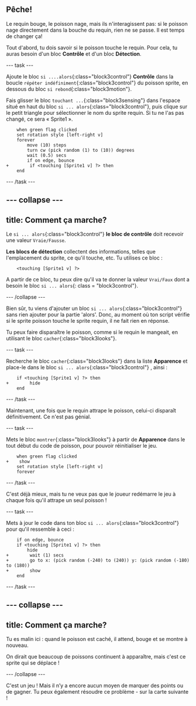 ## Pêche!

Le requin bouge, le poisson nage, mais ils n'interagissent pas: si le poisson nage directement dans la bouche du requin, rien ne se passe. Il est temps de changer ça!

Tout d'abord, tu dois savoir si le poisson touche le requin. Pour cela, tu auras besoin d'un bloc **Contrôle** et d'un bloc **Détection**.

--- task ---

Ajoute le bloc `si ....alors`{:class="block3control"} **Contrôle** dans la boucle `répéter indéfiniment`{:class="block3control"} du poisson sprite, en dessous du bloc `si rebond`{:class="block3motion"}.

Fais glisser le bloc `touchant ...`{:class="block3sensing"} dans l'espace situé en haut du bloc `si ... alors`{:class="block3control"}, puis clique sur le petit triangle pour sélectionner le nom du sprite requin. Si tu ne l'as pas changé, ce sera « Sprite1 ».

```blocks3
    when green flag clicked
    set rotation style [left-right v]
    forever 
        move (10) steps
        turn cw (pick random (1) to (10)) degrees
        wait (0.5) secs
        if on edge, bounce
+        if <touching [Sprite1 v] ?> then
    end
```

--- /task ---

--- collapse ---
---
title: Comment ça marche?
---

Le `si ... alors`{:class="block3control"} **le bloc de contrôle** doit recevoir une valeur `Vraie/Fausse`.

**Les blocs de détection** collectent des informations, telles que l'emplacement du sprite, ce qu'il touche, etc. Tu utilises ce bloc :

```blocks3
    <touching [Sprite1 v] ?>
```

A partir de ce bloc, tu peux dire qu'il va te donner la valeur `Vrai/Faux` dont a besoin le bloc `si ... alors`{: class = "block3control"}.

--- /collapse ---

Bien sûr, tu viens d'ajouter un bloc `si ... alors`{:class="block3control"} sans rien ajouter pour la partie 'alors'. Donc, au moment où ton script vérifie si le sprite poisson touche le sprite requin, il ne fait rien en réponse.

Tu peux faire disparaître le poisson, comme si le requin le mangeait, en utilisant le bloc `cacher`{:class="block3looks"}.

--- task ---

Recherche le bloc `cacher`{:class="block3looks"} dans la liste **Apparence** et place-le dans le bloc `si ... alors`{:class="block3control"} , ainsi :

```blocks3
    if <touching [Sprite1 v] ?> then
+        hide
    end
```

--- /task ---

Maintenant, une fois que le requin attrape le poisson, celui-ci disparaît définitivement. Ce n'est pas génial.

--- task ---

Mets le bloc `montrer`{:class="block3looks"} à partir de **Apparence** dans le tout début du code de poisson, pour pouvoir réinitialiser le jeu.

```blocks3
    when green flag clicked
+    show
    set rotation style [left-right v]
    forever
```

--- /task ---

C'est déjà mieux, mais tu ne veux pas que le joueur redémarre le jeu à chaque fois qu'il attrape un seul poisson !

--- task ---

Mets à jour le code dans ton bloc `si ... alors`{:class="block3control"} pour qu'il ressemble à ceci :

```blocks3
    if on edge, bounce
    if <touching [Sprite1 v] ?> then
        hide
+        wait (1) secs
+        go to x: (pick random (-240) to (240)) y: (pick random (-180) to (180))
+        show
    end
```

--- /task ---

--- collapse ---
---
title: Comment ça marche?
---

Tu es malin ici : quand le poisson est caché, il attend, bouge et se montre à nouveau.

On dirait que beaucoup de poissons continuent à apparaître, mais c'est ce sprite qui se déplace !

--- /collapse ---

C'est un jeu ! Mais il n’y a encore aucun moyen de marquer des points ou de gagner. Tu peux également résoudre ce problème - sur la carte suivante !
